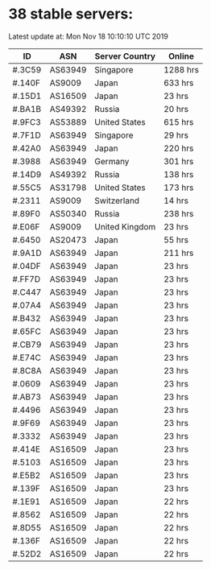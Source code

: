 # 38 stable servers:

Latest update at: Mon Nov 18 10:10:10 UTC 2019

| ID | ASN | Server Country | Online |
| -- | --- | -------------- | ------ |
| #.3C59 | AS63949 | Singapore | 1288 hrs |
| #.140F | AS9009 | Japan | 633 hrs |
| #.15D1 | AS16509 | Japan | 23 hrs |
| #.BA1B | AS49392 | Russia | 20 hrs |
| #.9FC3 | AS53889 | United States | 615 hrs |
| #.7F1D | AS63949 | Singapore | 29 hrs |
| #.42A0 | AS63949 | Japan | 220 hrs |
| #.3988 | AS63949 | Germany | 301 hrs |
| #.14D9 | AS49392 | Russia | 138 hrs |
| #.55C5 | AS31798 | United States | 173 hrs |
| #.2311 | AS9009 | Switzerland | 14 hrs |
| #.89F0 | AS50340 | Russia | 238 hrs |
| #.E06F | AS9009 | United Kingdom | 23 hrs |
| #.6450 | AS20473 | Japan | 55 hrs |
| #.9A1D | AS63949 | Japan | 211 hrs |
| #.04DF | AS63949 | Japan | 23 hrs |
| #.FF7D | AS63949 | Japan | 23 hrs |
| #.C447 | AS63949 | Japan | 23 hrs |
| #.07A4 | AS63949 | Japan | 23 hrs |
| #.B432 | AS63949 | Japan | 23 hrs |
| #.65FC | AS63949 | Japan | 23 hrs |
| #.CB79 | AS63949 | Japan | 23 hrs |
| #.E74C | AS63949 | Japan | 23 hrs |
| #.8C8A | AS63949 | Japan | 23 hrs |
| #.0609 | AS63949 | Japan | 23 hrs |
| #.AB73 | AS63949 | Japan | 23 hrs |
| #.4496 | AS63949 | Japan | 23 hrs |
| #.9F69 | AS63949 | Japan | 23 hrs |
| #.3332 | AS63949 | Japan | 23 hrs |
| #.414E | AS16509 | Japan | 23 hrs |
| #.5103 | AS16509 | Japan | 23 hrs |
| #.E5B2 | AS16509 | Japan | 23 hrs |
| #.139F | AS16509 | Japan | 23 hrs |
| #.1E91 | AS16509 | Japan | 22 hrs |
| #.8562 | AS16509 | Japan | 22 hrs |
| #.8D55 | AS16509 | Japan | 22 hrs |
| #.136F | AS16509 | Japan | 22 hrs |
| #.52D2 | AS16509 | Japan | 22 hrs |

